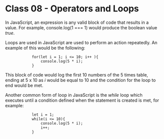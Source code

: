 # Class 08 - Operators and Loops

In JavaScript, an expression is any valid block of code that results in a value. For example, 
                console.log(1 === 1) 
would produce the boolean value _true_.

Loops are used in JavaScript are used to perform an action repeatedly. An example of this would be the following:

                for(let i = 1; i <= 10; i++ ){
                    console.log(5 * i);
                }

This block of code would log the first 10 numbers of the 5 times table, ending at 5 x 10 as _i_ would be equal to 10 and the condition for the loop to end would be met. 

Another common form of loop in JavaScript is the _while_ loop which executes until a condition defined when the statement is created is met, for example: 

                let i = 1;
                while(i <= 10){
                    console.log(5 * i);
                    i++;
                }